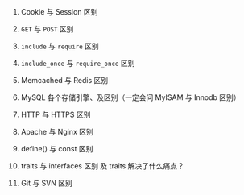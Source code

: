 1. Cookie 与 Session 区别

2. `GET` 与 `POST` 区别

3. `include` 与 `require` 区别

4. `include_once` 与 `require_once` 区别

5. Memcached 与 Redis 区别

6. MySQL 各个存储引擎、及区别（一定会问 MyISAM 与 Innodb 区别）

7. HTTP 与 HTTPS 区别

8. Apache 与 Nginx 区别

9. define() 与 const 区别

10. traits 与 interfaces 区别 及 traits 解决了什么痛点？

11. Git 与 SVN 区别